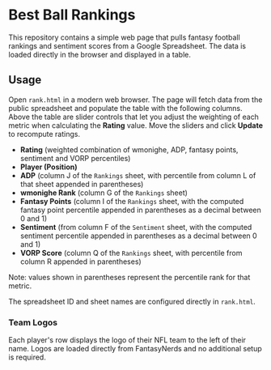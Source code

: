 # Best Ball Rankings

This repository contains a simple web page that pulls fantasy football rankings
and sentiment scores from a Google Spreadsheet. The data is loaded directly in
the browser and displayed in a table.

## Usage

Open `rank.html` in a modern web browser. The page will fetch data from the
public spreadsheet and populate the table with the following columns. Above the
table are slider controls that let you adjust the weighting of each metric when
calculating the **Rating** value. Move the sliders and click **Update** to
recompute ratings.

- **Rating** (weighted combination of wmonighe, ADP, fantasy points, sentiment and VORP percentiles)
- **Player (Position)**
- **ADP** (column J of the `Rankings` sheet, with percentile from column L of that sheet appended in parentheses)
- **wmonighe Rank** (column G of the `Rankings` sheet)
- **Fantasy Points** (column I of the `Rankings` sheet, with the computed fantasy point percentile appended in parentheses as a decimal between 0 and 1)
- **Sentiment** (from column F of the `Sentiment` sheet, with the computed
  sentiment percentile appended in parentheses as a decimal between 0 and 1)
 - **VORP Score** (column Q of the `Rankings` sheet, with percentile from column R appended in parentheses)

Note: values shown in parentheses represent the percentile rank for that metric.

The spreadsheet ID and sheet names are configured directly in `rank.html`.

### Team Logos

Each player's row displays the logo of their NFL team to the left of their name.
Logos are loaded directly from FantasyNerds and no additional setup is required.

